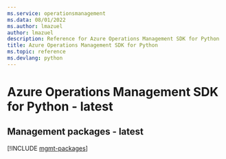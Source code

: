 ```yaml
---
ms.service: operationsmanagement
ms.data: 08/01/2022
ms.author: lmazuel
author: lmazuel
description: Reference for Azure Operations Management SDK for Python
title: Azure Operations Management SDK for Python
ms.topic: reference
ms.devlang: python
---
```

# Azure Operations Management SDK for Python - latest

## Management packages - latest
[!INCLUDE [mgmt-packages](operations-management-mgmt-index.md)]